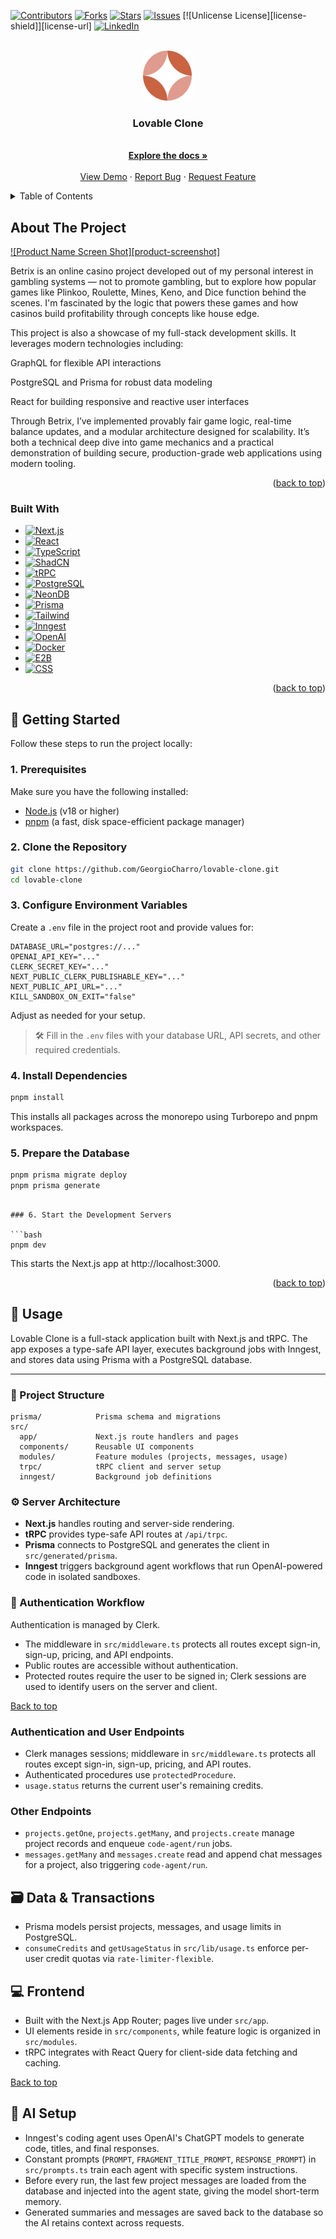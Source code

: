 <!-- Improved compatibility of back to top link: See: https://github.com/othneildrew/Best-README-Template/pull/73 -->

<a id="readme-top"></a>

<!--
*** Thanks for checking out the Best-README-Template. If you have a suggestion
*** that would make this better, please fork the repo and create a pull request
*** or simply open an issue with the tag "enhancement".
*** Don't forget to give the project a star!
*** Thanks again! Now go create something AMAZING! :D
-->

<!-- PROJECT SHIELDS -->
<!--
*** I'm using markdown "reference style" links for readability.
*** Reference links are enclosed in brackets [ ] instead of parentheses ( ).
*** See the bottom of this document for the declaration of the reference variables
*** for contributors-url, forks-url, etc. This is an optional, concise syntax you may use.
*** https://www.markdownguide.org/basic-syntax/#reference-style-links
-->

[![Contributors](https://img.shields.io/badge/Contributors--blue?style=for-the-badge)](https://github.com/GeorgioCharro/lovable-clone/graphs/contributors)
[![Forks](https://img.shields.io/badge/Forks--blue?style=for-the-badge)](https://github.com/GeorgioCharro/lovable-clone/network/members)
[![Stars](https://img.shields.io/badge/Stars--blue?style=for-the-badge)](https://github.com/GeorgioCharro/lovable-clone/stargazers)
[![Issues](https://img.shields.io/badge/Issues--blue?style=for-the-badge)](https://github.com/GeorgioCharro/lovable-clone/issues)
[![Unlicense License][license-shield]][license-url]
[![LinkedIn](https://img.shields.io/badge/-LinkedIn-black.svg?style=for-the-badge&logo=linkedin&colorB=555)](https://www.linkedin.com/in/georgio-charro-59280a1b2/)

<!-- PROJECT LOGO -->
<br />
<div align="center">
  <a href="https://github.com/GeorgioCharro/lovable-clone">
    <img src="./public/logo.svg" alt="Logo" width="80" height="80">
  </a>

  <h3 align="center">Lovable Clone</h3>

  <p align="center">
    <br />
    <a href="https://github.com/GeorgioCharro/lovable-clone"><strong>Explore the docs »</strong></a>
    <br />
    <br />
    <a href="https://lovable-clone-9d938huu7-georgiocharros-projects.vercel.app/">View Demo</a>
    &middot;
    <a href="https://github.com/GeorgioCharro/lovable-clone/issues/new?labels=bug&template=bug-report---.md">Report Bug</a>
    &middot;
    <a href="https://github.com/GeorgioCharro/lovable-clone/issues/new?labels=enhancement&template=feature-request---.md">Request Feature</a>
  </p>
</div>

<details>
  <summary>Table of Contents</summary>
  <ol>
    <li><a href="#about-the-project">About The Project</a>
      <ul>
        <li><a href="#built-with">Built With</a></li>
      </ul>
    </li>
    <li><a href="#-getting-started">🚀 Getting Started</a>
      <ul>
        <li><a href="#1-prerequisites">1. Prerequisites</a></li>
        <li><a href="#2-clone-the-repository">2. Clone the Repository</a></li>
        <li><a href="#3-configure-environment-variables">3. Configure Environment Variables</a></li>
        <li><a href="#4-install-dependencies">4. Install Dependencies</a></li>
        <li><a href="#5-prepare-the-database">5. Prepare the Database</a></li>
        <li><a href="#6-start-the-development-servers">6. Start the Development Servers</a></li>
      </ul>
    </li>
    <li><a href="#-usage">📖 Usage</a></li>
    <li><a href="#-project-structure">🧱 Project Structure</a></li>
    <li><a href="#-server-architecture">⚙️ Server Architecture</a></li>
    <li><a href="#-authentication-workflow">🔐 Authentication Workflow</a></li>
    <li><a href="#authentication-and-user-endpoints">Authentication & User Endpoints</a></li>
    <li><a href="#other-endpoints">Other Endpoints</a></li>
    <li><a href="#-data--transactions">🗃️ Data & Transactions</a></li>
    <li><a href="#-frontend">💻 Frontend</a></li>
    <li><a href="#-ai-setup">🧠 AI Setup</a></li>
    <li><a href="#-contributing">🤝 Contributing</a></li>
    <li><a href="#-license">📝 License</a></li>
    <li><a href="#-contact">📬 Contact</a></li>
    <li><a href="#-acknowledgments">🙏 Acknowledgments</a></li>
  </ol>
</details>


<!-- ABOUT THE PROJECT -->

## About The Project

[![Product Name Screen Shot][product-screenshot]](https://example.com)

Betrix is an online casino project developed out of my personal interest in gambling systems — not to promote gambling, but to explore how popular games like Plinkoo, Roulette, Mines, Keno, and Dice function behind the scenes. I'm fascinated by the logic that powers these games and how casinos build profitability through concepts like house edge.

This project is also a showcase of my full-stack development skills. It leverages modern technologies including:

GraphQL for flexible API interactions

PostgreSQL and Prisma for robust data modeling

React for building responsive and reactive user interfaces

Through Betrix, I’ve implemented provably fair game logic, real-time balance updates, and a modular architecture designed for scalability. It’s both a technical deep dive into game mechanics and a practical demonstration of building secure, production-grade web applications using modern tooling.

<p align="right">(<a href="#readme-top">back to top</a>)</p>

### Built With

- [![Next.js][Next.js]][Next-url]
- [![React][React.js]][React-url]
- [![TypeScript][TypeScript.ts]][TypeScript-url]
- [![ShadCN][ShadCN.ui]][ShadCN-url]
- [![tRPC][tRPC.trpc]][tRPC-url]
- [![PostgreSQL][Postgres.pg]][Postgres-url]
- [![NeonDB][Neon.neon]][Neon-url]
- [![Prisma][Prisma.prisma]][Prisma-url]
- [![Tailwind][Tailwind.css]][Tailwind-url]
- [![Inngest][Inngest.inngest]][Inngest-url]
- [![OpenAI][OpenAI.openai]][OpenAI-url]
- [![Docker][Docker.docker]][Docker-url]
- [![E2B][E2B.e2b]][E2B-url]
- [![CSS][CSS.css]][CSS-url]

<p align="right">(<a href="#readme-top">back to top</a>)</p>

<!-- Badges -->

[Next.js]: https://img.shields.io/badge/Next.js-000000?style=for-the-badge&logo=nextdotjs&logoColor=white
[Next-url]: https://nextjs.org/
[React.js]: https://img.shields.io/badge/React-20232a?style=for-the-badge&logo=react&logoColor=61dafb
[React-url]: https://reactjs.org/
[TypeScript.ts]: https://img.shields.io/badge/TypeScript-3178c6?style=for-the-badge&logo=typescript&logoColor=white
[TypeScript-url]: https://www.typescriptlang.org/
[ShadCN.ui]: https://img.shields.io/badge/ShadCN/UI-111827?style=for-the-badge&logo=tailwindcss&logoColor=38bdf8
[ShadCN-url]: https://ui.shadcn.com/
[tRPC.trpc]: https://img.shields.io/badge/tRPC-2596be?style=for-the-badge&logo=trpc&logoColor=white
[tRPC-url]: https://trpc.io/
[Postgres.pg]: https://img.shields.io/badge/PostgreSQL-4169e1?style=for-the-badge&logo=postgresql&logoColor=white
[Postgres-url]: https://www.postgresql.org/
[Neon.neon]: https://img.shields.io/badge/Neon-00E599?style=for-the-badge&logo=neondatabase&logoColor=white
[Neon-url]: https://neon.tech/
[Prisma.prisma]: https://img.shields.io/badge/Prisma-2d3748?style=for-the-badge&logo=prisma&logoColor=white
[Prisma-url]: https://www.prisma.io/
[Tailwind.css]: https://img.shields.io/badge/Tailwind_CSS-38bdf8?style=for-the-badge&logo=tailwindcss&logoColor=white
[Tailwind-url]: https://tailwindcss.com/
[Inngest.inngest]: https://img.shields.io/badge/Inngest-000000?style=for-the-badge&logo=inngest&logoColor=white
[Inngest-url]: https://www.inngest.com/
[OpenAI.openai]: https://img.shields.io/badge/OpenAI-412991?style=for-the-badge&logo=openai&logoColor=white
[OpenAI-url]: https://openai.com/
[Docker.docker]: https://img.shields.io/badge/Docker-2496ed?style=for-the-badge&logo=docker&logoColor=white
[Docker-url]: https://www.docker.com/
[E2B.e2b]: https://img.shields.io/badge/E2B-ff6f61?style=for-the-badge&logoColor=white
[E2B-url]: https://e2b.dev/
[CSS.css]: https://img.shields.io/badge/CSS-264de4?style=for-the-badge&logo=css3&logoColor=white
[CSS-url]: https://developer.mozilla.org/en-US/docs/Web/CSS


## 🚀 Getting Started

Follow these steps to run the project locally:

### 1. Prerequisites

Make sure you have the following installed:

- [Node.js](https://nodejs.org/) (v18 or higher)
- [pnpm](https://pnpm.io/) (a fast, disk space-efficient package manager)

### 2. Clone the Repository

```sh
git clone https://github.com/GeorgioCharro/lovable-clone.git
cd lovable-clone
```

### 3. Configure Environment Variables

Create a `.env` file in the project root and provide values for:

```
DATABASE_URL="postgres://..."
OPENAI_API_KEY="..."
CLERK_SECRET_KEY="..."
NEXT_PUBLIC_CLERK_PUBLISHABLE_KEY="..."
NEXT_PUBLIC_API_URL="..."
KILL_SANDBOX_ON_EXIT="false"
```
Adjust as needed for your setup.

> 🛠️ Fill in the `.env` files with your database URL, API secrets, and other required credentials.

### 4. Install Dependencies

```sh
pnpm install
```

This installs all packages across the monorepo using Turborepo and pnpm workspaces.

### 5. Prepare the Database

```bash
pnpm prisma migrate deploy
pnpm prisma generate
```
```

### 6. Start the Development Servers

```bash
pnpm dev
```
This starts the Next.js app at http://localhost:3000.

<p align="right">(<a href="#readme-top">back to top</a>)</p>

## 📖 Usage

Lovable Clone is a full-stack application built with Next.js and tRPC. The app exposes a type-safe API layer, executes background jobs with Inngest, and stores data using Prisma with a PostgreSQL database.

---

### 🧱 Project Structure

```
prisma/            Prisma schema and migrations
src/
  app/             Next.js route handlers and pages
  components/      Reusable UI components
  modules/         Feature modules (projects, messages, usage)
  trpc/            tRPC client and server setup
  inngest/         Background job definitions
```

### ⚙️ Server Architecture

- **Next.js** handles routing and server-side rendering.
- **tRPC** provides type-safe API routes at `/api/trpc`.
- **Prisma** connects to PostgreSQL and generates the client in `src/generated/prisma`.
- **Inngest** triggers background agent workflows that run OpenAI-powered code in isolated sandboxes.

### 🔐 Authentication Workflow

Authentication is managed by Clerk.

- The middleware in `src/middleware.ts` protects all routes except sign-in, sign-up, pricing, and API endpoints.
- Public routes are accessible without authentication.
- Protected routes require the user to be signed in; Clerk sessions are used to identify users on the server and client.

[Back to top](#lovable-clone)

### Authentication and User Endpoints
- Clerk manages sessions; middleware in `src/middleware.ts` protects all routes except sign-in, sign-up, pricing, and API routes.
- Authenticated procedures use `protectedProcedure`.
- `usage.status` returns the current user's remaining credits.

### Other Endpoints
- `projects.getOne`, `projects.getMany`, and `projects.create` manage project records and enqueue `code-agent/run` jobs.
- `messages.getMany` and `messages.create` read and append chat messages for a project, also triggering `code-agent/run`.

## 🗃️ Data & Transactions
- Prisma models persist projects, messages, and usage limits in PostgreSQL.
- `consumeCredits` and `getUsageStatus` in `src/lib/usage.ts` enforce per-user credit quotas via `rate-limiter-flexible`.

## 💻 Frontend
- Built with the Next.js App Router; pages live under `src/app`.
- UI elements reside in `src/components`, while feature logic is organized in `src/modules`.
- tRPC integrates with React Query for client-side data fetching and caching.

[Back to top](#lovable-clone)


## 🧠 AI Setup
- Inngest's coding agent uses OpenAI's ChatGPT models to generate code, titles, and final responses.
- Constant prompts (`PROMPT`, `FRAGMENT_TITLE_PROMPT`, `RESPONSE_PROMPT`) in `src/prompts.ts` train each agent with specific system instructions.
- Before every run, the last few project messages are loaded from the database and injected into the agent state, giving the model short-term memory.
- Generated summaries and messages are saved back to the database so the AI retains context across requests.
